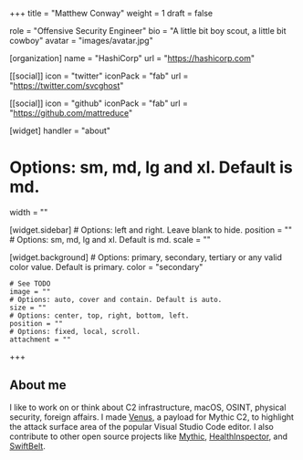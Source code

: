 +++
title = "Matthew Conway"
weight = 1
draft = false

role = "Offensive Security Engineer"
bio = "A little bit boy scout, a little bit cowboy"
avatar = "images/avatar.jpg"

[organization]
  name = "HashiCorp"
  url = "https://hashicorp.com"

[[social]]
  icon = "twitter"
  iconPack = "fab"
  url = "https://twitter.com/svcghost"

[[social]]
  icon = "github"
  iconPack = "fab"
  url = "https://github.com/mattreduce"

[widget]
  handler = "about"
    
  # Options: sm, md, lg and xl. Default is md.
  width = ""

  [widget.sidebar]
    # Options: left and right. Leave blank to hide.
    position = ""
    # Options: sm, md, lg and xl. Default is md.
    scale = ""
    
  [widget.background]
    # Options: primary, secondary, tertiary or any valid color value. Default is primary.
    color = "secondary"
    
    # See TODO
    image = ""
    # Options: auto, cover and contain. Default is auto.
    size = ""
    # Options: center, top, right, bottom, left.
    position = ""
    # Options: fixed, local, scroll.
    attachment = ""
+++

## About me

I like to work on or think about C2 infrastructure, macOS, OSINT, physical 
security, foreign affairs. I made [Venus](https://github.com/MythicAgents/venus), 
a payload for Mythic C2, to highlight the attack surface area of the popular 
Visual Studio Code editor. I also contribute to other open source projects like 
[Mythic](https://github.com/its-a-feature/Mythic), 
[HealthInspector](https://github.com/its-a-feature/HealthInspector), and 
[SwiftBelt](https://github.com/cedowens/SwiftBelt).